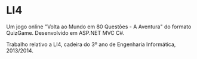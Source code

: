 LI4
===

Um jogo online "Volta ao Mundo em 80 Questões - A Aventura" do formato QuizGame. Desenvolvido em ASP.NET MVC C#. 

Trabalho relativo a LI4, cadeira do 3º ano de Engenharia Informática, 2013/2014.

